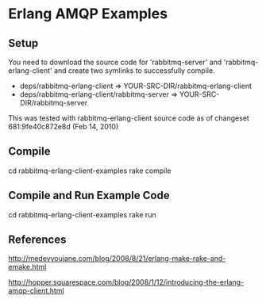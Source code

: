 # Erlang AMQP Examples

## Setup

You need to download the source code for 'rabbitmq-server' and 'rabbitmq-erlang-client' and create two symlinks to successfully compile.

- deps/rabbitmq-erlang-client => YOUR-SRC-DIR/rabbitmq-erlang-client
- deps/rabbitmq-erlang-client/rabbitmq-server => YOUR-SRC-DIR/rabbitmq-server

This was tested with rabbitmq-erlang-client source code as of changeset 681:9fe40c872e8d (Feb 14, 2010)

## Compile

cd rabbitmq-erlang-client-examples
rake compile

## Compile and Run Example Code

cd rabbitmq-erlang-client-examples
rake run

## References

http://medevyoujane.com/blog/2008/8/21/erlang-make-rake-and-emake.html

http://hopper.squarespace.com/blog/2008/1/12/introducing-the-erlang-amqp-client.html